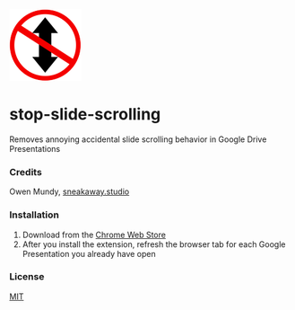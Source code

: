 <img src="extension/assets/img/icon128.png">

# stop-slide-scrolling
Removes annoying accidental slide scrolling behavior in Google Drive Presentations

### Credits

Owen Mundy, [sneakaway.studio](https://sneakaway.studio)

### Installation

1. Download from the [Chrome Web Store](https://chrome.google.com/webstore/detail/stop-slide-scrolling-in-g/cmpmjbfhpecollipohbphhgbohleeeon?hl=en)
2. After you install the extension, refresh the browser tab for each Google Presentation you already have open


### License

[MIT](LICENSE)

